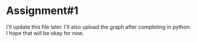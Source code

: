 # Assignment#1

I'll update this file later. I'll also upload the graph after completing in python. I hope that will be okay for now.

